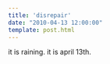 ```yaml
---
title: 'disrepair'
date: "2010-04-13 12:00:00"
template: post.html
---
```


it is raining. it is april 13th.